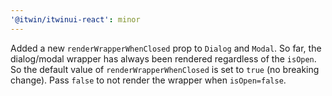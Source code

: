 ```yaml
---
'@itwin/itwinui-react': minor
---
```


Added a new `renderWrapperWhenClosed` prop to `Dialog` and `Modal`. So far, the dialog/modal wrapper has always been rendered regardless of the `isOpen`. So the default value of `renderWrapperWhenClosed` is set to `true` (no breaking change). Pass `false` to not render the wrapper when `isOpen=false`.
